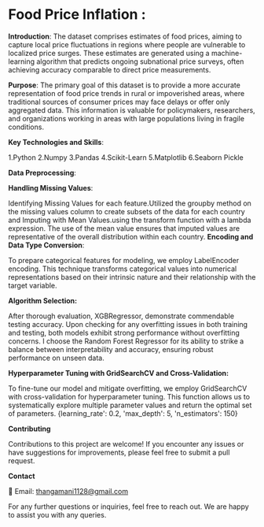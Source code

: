 # Food Price Inflation :

**Introduction**:
            The dataset comprises estimates of food prices, aiming to capture local price fluctuations in regions where people are vulnerable to localized price surges. These estimates are generated using a machine-learning algorithm that predicts ongoing subnational price surveys, often achieving accuracy comparable to direct price measurements.

**Purpose**:
            The primary goal of this dataset is to provide a more accurate representation of food price trends in rural or impoverished areas, where traditional sources of consumer prices may face delays or offer only aggregated data. This information is valuable for policymakers, researchers, and organizations working in areas with large populations living in fragile conditions.

**Key Technologies and Skills**:

1.Python
2.Numpy
3.Pandas
4.Scikit-Learn
5.Matplotlib
6.Seaborn
 Pickle

**Data Preprocessing**:

**Handling Missing Values**:

Identifying Missing Values for each feature.Utilized the groupby method on the missing values column to create subsets of the data for each country and Imputing with Mean Values.using the transform function with a lambda expression. The use of the mean value ensures that imputed values are representative of the overall distribution within each country.
**Encoding and Data Type Conversion**: 

To prepare categorical features for modeling, we employ LabelEncoder encoding. This technique transforms categorical values into numerical representations based on their intrinsic nature and their relationship with the target variable.

**Algorithm Selection:**

After thorough evaluation, XGBRegressor, demonstrate commendable testing accuracy. Upon checking for any overfitting issues in both training and testing, both models exhibit strong performance without overfitting concerns. I choose the Random Forest Regressor for its ability to strike a balance between interpretability and accuracy, ensuring robust performance on unseen data.

**Hyperparameter Tuning with GridSearchCV and Cross-Validation:**

To fine-tune our model and mitigate overfitting, we employ GridSearchCV with cross-validation for hyperparameter tuning. This function allows us to systematically explore multiple parameter values and return the optimal set of parameters. {learning_rate': 0.2, 'max_depth': 5, 'n_estimators': 150}

**Contributing**

Contributions to this project are welcome! If you encounter any issues or have suggestions for improvements, please feel free to submit a pull request.

**Contact**

📧 Email: thangamani1128@gmail.com

For any further questions or inquiries, feel free to reach out. We are happy to assist you with any queries.











